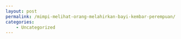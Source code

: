 ```yaml
---
layout: post
permalink: /mimpi-melihat-orang-melahirkan-bayi-kembar-perempuan/
categories:
    - Uncategorized
---
```


